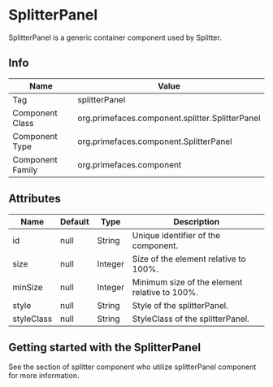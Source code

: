 # SplitterPanel

SplitterPanel is a generic container component used by Splitter.

## Info

| Name | Value |
| --- | --- |
| Tag | splitterPanel
| Component Class | org.primefaces.component.splitter.SplitterPanel
| Component Type | org.primefaces.component.SplitterPanel
| Component Family | org.primefaces.component |

## Attributes

| Name | Default | Type | Description | 
| --- | --- | --- | --- |
| id | null | String | Unique identifier of the component.
| size | null | Integer | Size of the element relative to 100%.
| minSize | null | Integer | Minimum size of the element relative to 100%.
| style | null | String | Style of the splitterPanel.
| styleClass | null | String | StyleClass of the splitterPanel.

## Getting started with the SplitterPanel
See the section of splitter component who utilize splitterPanel component for more information.
